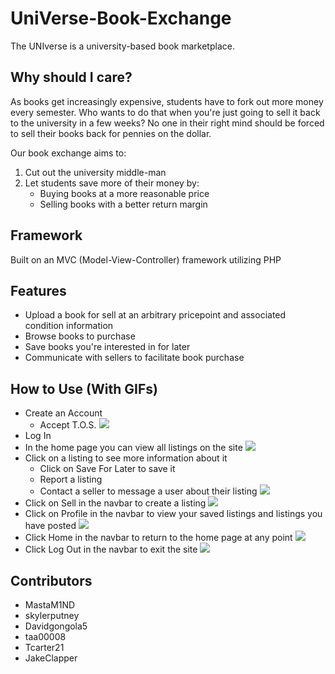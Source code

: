 # UniVerse-Book-Exchange
The UNIverse is a university-based book marketplace.  

## Why should I care?

As books get increasingly expensive, students have to fork out more money every semester. Who wants to do that when you're just going to sell it back to the university in a few weeks? No one in their right mind should be forced to sell their books back for pennies on the dollar. 

Our book exchange aims to:
1. Cut out the university middle-man
2. Let students save more of their money by:
   * Buying books at a more reasonable price
   * Selling books with a better return margin

## Framework
Built on an MVC (Model-View-Controller) framework utilizing PHP

## Features

* Upload a book for sell at an arbitrary pricepoint and associated condition information
* Browse books to purchase
* Save books you're interested in for later
* Communicate with sellers to facilitate book purchase

## How to Use (With GIFs)

* Create an Account
  - Accept T.O.S.
  ![](https://github.com/WVU-CS230-2023-08-Group04/UniVerse-Book-Exchange/blob/72d0235b9d16699ef0a7a9b2fc76c03122e78445/GIFs/Signup.gif)
* Log In
* In the home page you can view all listings on the site
  ![](https://github.com/WVU-CS230-2023-08-Group04/UniVerse-Book-Exchange/blob/72d0235b9d16699ef0a7a9b2fc76c03122e78445/GIFs/Login.gif)
* Click on a listing to see more information about it
  - Click on Save For Later to save it
  - Report a listing
  - Contact a seller to message a user about their listing
  ![](https://github.com/WVU-CS230-2023-08-Group04/UniVerse-Book-Exchange/blob/f9609ce9b6f92cc5f64c2d7f88e13b0b246a2cc1/GIFs/ListingInfo.gif)
* Click on Sell in the navbar to create a listing
  ![](https://github.com/WVU-CS230-2023-08-Group04/UniVerse-Book-Exchange/blob/f9609ce9b6f92cc5f64c2d7f88e13b0b246a2cc1/GIFs/CreateListing.gif)
* Click on Profile in the navbar to view your saved listings and listings you have posted
  ![](https://github.com/WVU-CS230-2023-08-Group04/UniVerse-Book-Exchange/blob/f9609ce9b6f92cc5f64c2d7f88e13b0b246a2cc1/GIFs/Profile.gif)
* Click Home in the navbar to return to the home page at any point
  ![](https://github.com/WVU-CS230-2023-08-Group04/UniVerse-Book-Exchange/blob/f9609ce9b6f92cc5f64c2d7f88e13b0b246a2cc1/GIFs/Home.gif)
* Click Log Out in the navbar to exit the site
  ![](https://github.com/WVU-CS230-2023-08-Group04/UniVerse-Book-Exchange/blob/f9609ce9b6f92cc5f64c2d7f88e13b0b246a2cc1/GIFs/Logout.gif)
  
## Contributors
* MastaM1ND  
* skylerputney
* Davidgongola5
* taa00008
* Tcarter21
* JakeClapper

